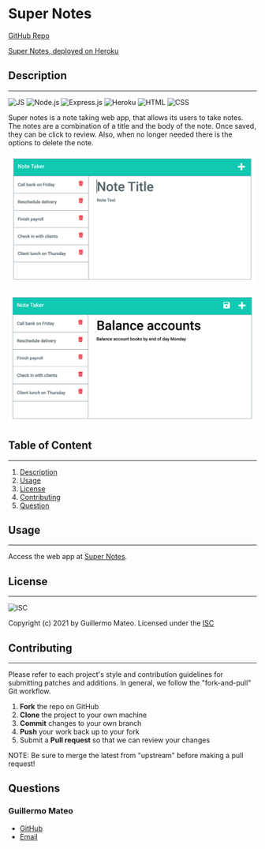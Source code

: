 # Super Notes
  
  [GitHub Repo](https://github.com/e1m3m0/super-notes)
  
  [Super Notes, deployed on Heroku](https://thawing-basin-18837.herokuapp.com/)

  ## Description
  --------------
  ![JS](https://img.shields.io/badge/language-JS-yellow) ![Node.js](https://img.shields.io/badge/engine-Node-brightgreen) ![Express.js](https://img.shields.io/badge/framework-Express-lightgrey) ![Heroku](https://img.shields.io/badge/deployment-Heroku-blueviolet) ![HTML](https://img.shields.io/badge/language-HTML-blue) ![CSS](https://img.shields.io/badge/language-CSS-red)

  Super notes is a note taking web app, that allows its users to take notes. The notes are a combination of a title and the body of the note. Once saved, they can be click to review. Also, when no longer needed there is the options to delete the note.

  ![demo1](/public/assets/images/demo-01.png)

  ![demo2](/public/assets/images/demo-02.png)

     
  ## Table of Content
  -------------------

  1.   [Description](#description)
  2.   [Usage](#usage)
  3.   [License](#license)
  4.   [Contributing](#contributing)
  5.   [Question](#questions)
  
  ## Usage
  --------

  Access the web app at [Super Notes](https://thawing-basin-18837.herokuapp.com/).

  ## License
  ---------- 
     
  ![ISC](https://img.shields.io/badge/license-ISC-Blue)

  Copyright (c) 2021 by Guillermo Mateo. Licensed under the [ISC](https://choosealicense.com/licenses/isc)
  
  ## Contributing
  ---------------
    
  Please refer to each project's style and contribution guidelines for submitting patches and additions. In general, we follow the "fork-and-pull" Git workflow.

  1. **Fork** the repo on GitHub
  2. **Clone** the project to your own machine
  3. **Commit** changes to your own branch
  4. **Push** your work back up to your fork
  5. Submit a **Pull request** so that we can review your changes

  NOTE: Be sure to merge the latest from "upstream" before making a pull request!

  ## Questions

  ### Guillermo Mateo
  *   [GitHub](https://github.com/e1m3m0)
  *   [Email](mailto:gamateo@gmail.com)
